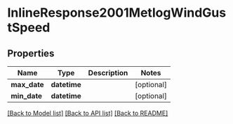 # InlineResponse2001MetlogWindGustSpeed

## Properties
Name | Type | Description | Notes
------------ | ------------- | ------------- | -------------
**max_date** | **datetime** |  | [optional] 
**min_date** | **datetime** |  | [optional] 

[[Back to Model list]](../README.md#documentation-for-models) [[Back to API list]](../README.md#documentation-for-api-endpoints) [[Back to README]](../README.md)

